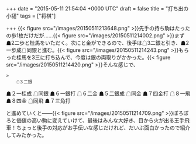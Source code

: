 
+++
date = "2015-05-11 21:54:04 +0000 UTC"
draft = false
title = "打ち出の小槌"
tags = ["将棋"]

+++
{{< figure src="/images/20150511213648.png"  >}}先手の持ち駒はたったの歩1枚だけだが……{{< figure src="/images/20150511214002.png"  >}}まず☗2二歩と桂馬をいただく。次にと金ができるので、後手は☖3二銀と引き、☗2一歩成☖同銀と進む。{{< figure src="/images/20150511214243.png"  >}}もらった桂馬を3三に打ち込んで、今度は銀の両取りがかかった。{{< figure src="/images/20150511214420.png"  >}}そんな感じで、

    >
        ☖３二銀
☗２一桂成
☖同銀
☗６一銀打
☖６二金
☗５二銀成
☖同金
☗７四金打
☖８一飛
☗８四金
☖同飛
☗７三角打

    
と進めていくと――{{< figure src="/images/20150511214709.png"  >}}ぽろぽろと価値の高い駒に変えていけて、最後はみんな大好き、目から火が出る王手飛車！ちょっと後手の対応がお手伝いな感じだけれど、だいぶ面白かったので紹介してみたかった。<script type="text/javascript" src="http://ext.nicovideo.jp/thumb_watch/sm22535588"></script>


